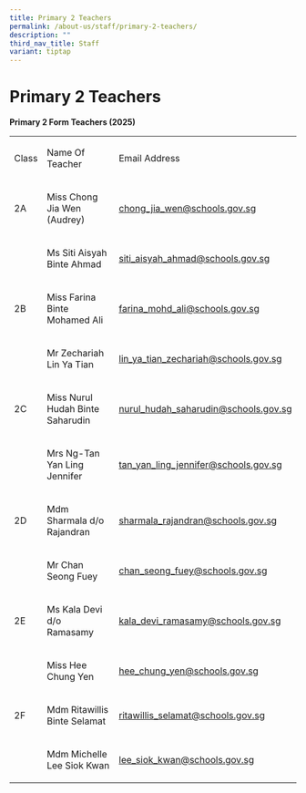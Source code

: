 ```yaml
---
title: Primary 2 Teachers
permalink: /about-us/staff/primary-2-teachers/
description: ""
third_nav_title: Staff
variant: tiptap
---
```

<h1><strong>Primary 2 Teachers</strong></h1>
<p><strong>Primary 2 Form Teachers (2025)</strong>
</p>
<table style="minWidth: 75px">
<colgroup>
<col>
<col>
<col>
</colgroup>
<tbody>
<tr>
<td rowspan="1" colspan="1">
<p>Class</p>
</td>
<td rowspan="1" colspan="1">
<p>Name Of Teacher</p>
</td>
<td rowspan="1" colspan="1">
<p>Email Address</p>
</td>
</tr>
<tr>
<td rowspan="1" colspan="1">
<p>2A</p>
</td>
<td rowspan="1" colspan="1">
<p>Miss Chong Jia Wen (Audrey)</p>
</td>
<td rowspan="1" colspan="1">
<p><a href="mailto:chong_jia_wen@schools.gov.sg" rel="noopener nofollow" target="_blank">chong_jia_wen@schools.gov.sg</a>
</p>
</td>
</tr>
<tr>
<td rowspan="1" colspan="1">
<p>&nbsp;</p>
</td>
<td rowspan="1" colspan="1">
<p>Ms Siti Aisyah Binte Ahmad</p>
</td>
<td rowspan="1" colspan="1">
<p><a href="mailto:siti_aisyah_ahmad@schools.gov.sg" rel="noopener nofollow" target="_blank">siti_aisyah_ahmad@schools.gov.sg</a>
</p>
</td>
</tr>
<tr>
<td rowspan="1" colspan="1">
<p>2B</p>
</td>
<td rowspan="1" colspan="1">
<p>Miss Farina Binte Mohamed Ali</p>
</td>
<td rowspan="1" colspan="1">
<p><a href="mailto:farina_mohd_ali@schools.gov.sg" rel="noopener nofollow" target="_blank">farina_mohd_ali@schools.gov.sg</a>
</p>
</td>
</tr>
<tr>
<td rowspan="1" colspan="1">
<p>&nbsp;</p>
</td>
<td rowspan="1" colspan="1">
<p>Mr Zechariah Lin Ya Tian</p>
</td>
<td rowspan="1" colspan="1">
<p><a href="mailto:lin_ya_tian_zechariah@schools.gov.sg" rel="noopener nofollow" target="_blank">lin_ya_tian_zechariah@schools.gov.sg</a>
</p>
</td>
</tr>
<tr>
<td rowspan="1" colspan="1">
<p>2C</p>
</td>
<td rowspan="1" colspan="1">
<p>Miss Nurul Hudah Binte Saharudin</p>
</td>
<td rowspan="1" colspan="1">
<p><a href="mailto:nurul_hudah_saharudin@schools.gov.sg" rel="noopener nofollow" target="_blank">nurul_hudah_saharudin@schools.gov.sg</a>
</p>
</td>
</tr>
<tr>
<td rowspan="1" colspan="1">
<p>&nbsp;</p>
</td>
<td rowspan="1" colspan="1">
<p>Mrs Ng-Tan Yan Ling Jennifer</p>
</td>
<td rowspan="1" colspan="1">
<p><a href="mailto:tan_yan_ling_jennifer@schools.gov.sg" rel="noopener nofollow" target="_blank">tan_yan_ling_jennifer@schools.gov.sg</a>
</p>
</td>
</tr>
<tr>
<td rowspan="1" colspan="1">
<p>2D</p>
</td>
<td rowspan="1" colspan="1">
<p>Mdm Sharmala d/o Rajandran</p>
</td>
<td rowspan="1" colspan="1">
<p><a href="mailto:sharmala_rajandran@schools.gov.sg" rel="noopener nofollow" target="_blank">sharmala_rajandran@schools.gov.sg</a>
</p>
</td>
</tr>
<tr>
<td rowspan="1" colspan="1">
<p>&nbsp;</p>
</td>
<td rowspan="1" colspan="1">
<p>Mr Chan Seong Fuey</p>
</td>
<td rowspan="1" colspan="1">
<p><a href="mailto:chan_seong_fuey@schools.gov.sg" rel="noopener nofollow" target="_blank">chan_seong_fuey@schools.gov.sg</a>
</p>
</td>
</tr>
<tr>
<td rowspan="1" colspan="1">
<p>2E</p>
</td>
<td rowspan="1" colspan="1">
<p>Ms Kala Devi d/o Ramasamy</p>
</td>
<td rowspan="1" colspan="1">
<p><a href="mailto:kala_devi_ramasamy@schools.gov.sg" rel="noopener nofollow" target="_blank">kala_devi_ramasamy@schools.gov.sg</a>
</p>
</td>
</tr>
<tr>
<td rowspan="1" colspan="1">
<p>&nbsp;</p>
</td>
<td rowspan="1" colspan="1">
<p>Miss Hee Chung Yen</p>
</td>
<td rowspan="1" colspan="1">
<p><a href="mailto:hee_chung_yen@schools.gov.sg" rel="noopener nofollow" target="_blank">hee_chung_yen@schools.gov.sg</a>
</p>
</td>
</tr>
<tr>
<td rowspan="1" colspan="1">
<p>2F</p>
</td>
<td rowspan="1" colspan="1">
<p>Mdm Ritawillis Binte Selamat</p>
</td>
<td rowspan="1" colspan="1">
<p><a href="mailto:ritawillis_selamat@schools.gov.sg" rel="noopener nofollow" target="_blank">ritawillis_selamat@schools.gov.sg</a>
</p>
</td>
</tr>
<tr>
<td rowspan="1" colspan="1">
<p>&nbsp;</p>
</td>
<td rowspan="1" colspan="1">
<p>Mdm Michelle Lee Siok Kwan</p>
</td>
<td rowspan="1" colspan="1">
<p><a href="mailto:lee_siok_kwan@schools.gov.sg" rel="noopener nofollow" target="_blank">lee_siok_kwan@schools.gov.sg</a>
</p>
</td>
</tr>
</tbody>
</table>
<p></p>